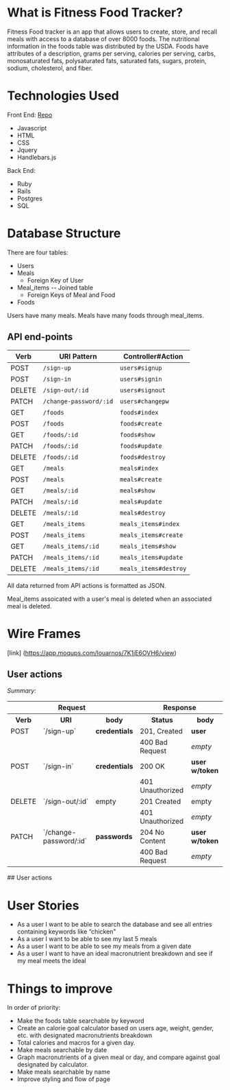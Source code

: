 # What is Fitness Food Tracker?

Fitness Food tracker is an app that allows users to create, store, and recall meals with access to a database of over 8000 foods. The nutritional information in the foods table was distributed by the USDA. Foods have attributes of a description, grams per serving, calories per serving, carbs, monosaturated fats, polysaturated fats, saturated fats, sugars, protein, sodium, cholesterol, and fiber.

# Technologies Used

Front End: [Repo](https://github.com/louarnos/FitnessTrackerFrontEnd)
 - Javascript
 - HTML
 - CSS
 - Jquery
 - Handlebars.js
 
Back End: 
 - Ruby
 - Rails
 - Postgres
 - SQL

# Database Structure

There are four tables:
  - Users
  - Meals 
    - Foreign Key of User
  - Meal_items -- Joined table 
    - Foreign Keys of Meal and Food
  - Foods
    
Users have many meals. Meals have many foods through meal_items. 

## API end-points

| Verb   | URI Pattern            | Controller#Action    |
| ----   | -----------            | -----------------    |
| POST   | `/sign-up`             | `users#signup`       |
| POST   | `/sign-in`             | `users#signin`       |
| DELETE | `/sign-out/:id`        | `users#signout`      |
| PATCH  | `/change-password/:id` | `users#changepw`     |
| GET    | `/foods`               | `foods#index`        |
| POST   | `/foods`               | `foods#create`       |
| GET    | `/foods/:id`           | `foods#show`         |
| PATCH  | `/foods/:id`           | `foods#update`       |
| DELETE | `/foods/:id`           | `foods#destroy`      |
| GET    | `/meals`               | `meals#index`        |
| POST   | `/meals`               | `meals#create`       |
| GET    | `/meals/:id`           | `meals#show`         |
| PATCH  | `/meals/:id`           | `meals#update`       |
| DELETE | `/meals/:id`           | `meals#destroy`      | 
| GET    | `/meals_items`         | `meals_items#index`  |
| POST   | `/meals_items`         | `meals_items#create` |
| GET    | `/meals_items/:id`     | `meals_items#show`   |
| PATCH  | `/meals_items/:id`     | `meals_items#update` |
| DELETE | `/meals_items/:id`     | `meals_items#destroy`|

All data returned from API actions is formatted as JSON.

Meal_items assoicated with a user's meal is deleted when an associated meal is deleted.
    
# Wire Frames

[link] (https://app.moqups.com/louarnos/7K1jE6OVH6/view)

## User actions

*Summary:*

<table>
<tr>
  <th colspan="3">Request</th>
  <th colspan="2">Response</th>
</tr>
<tr>
  <th>Verb</th>
  <th>URI</th>
  <th>body</th>
  <th>Status</th>
  <th>body</th>
</tr>
<tr>
<td>POST</td>
<td>`/sign-up`</td>
<td><strong>credentials</strong></td>
<td>201, Created</td>
<td><strong>user</strong></td>
</tr>
<tr>
  <td colspan="3"></td>
  <td>400 Bad Request</td>
  <td><em>empty</em></td>
</tr>
<tr>
<td>POST</td>
<td>`/sign-in`</td>
<td><strong>credentials</strong></td>
<td>200 OK</td>
<td><strong>user w/token</strong></td>
</tr>
<tr>
  <td colspan="3"></td>
  <td>401 Unauthorized</td>
  <td><em>empty</em></td>
</tr>
<tr>
<td>DELETE</td>
<td>`/sign-out/:id`</td>
<td>empty</td>
<td>201 Created</td>
<td>empty</td>
</tr>
<tr>
  <td colspan="3"></td>
  <td>401 Unauthorized</td>
  <td><em>empty</em></td>
</tr>
<tr>
<td>PATCH</td>
<td>`/change-password/:id`</td>
<td><strong>passwords</strong></td>
<td>204 No Content</td>
<td><strong>user w/token</strong></td>
</tr>
<tr>
  <td colspan="3"></td>
  <td>400 Bad Request</td>
  <td><em>empty</em></td>
</tr>
</table>
## User actions

# User Stories

- As a user I want to be able to search the database and see all entries containing keywords like “chicken"
- As a user I want to be able to see my last 5 meals
- As a user I want to be able to see my meals from a given date
- As a user I want to have an ideal macronutrient breakdown and see if my meal meets the ideal

# Things to improve

In order of priority:

- Make the foods table searchable by keyword
- Create an calorie goal calculator based on users age, weight, gender, etc. with designated macronutrients breakdown
- Total calories and macros for a given day.
- Make meals searchable by date
- Graph macronutrients of a given meal or day, and compare against goal designated by calculator.
- Make meals searchable by name
- Improve styling and flow of page
